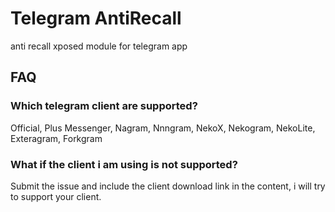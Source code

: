 # Telegram AntiRecall
anti recall xposed module for telegram app

## FAQ

### Which telegram client are supported?
Official, Plus Messenger, Nagram, Nnngram, NekoX, Nekogram, NekoLite, Exteragram, Forkgram

### What if the client i am using is not supported?
Submit the issue and include the client download link in the content, i will try to support your client.
